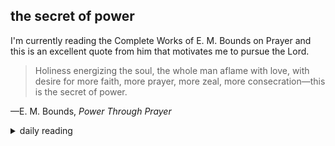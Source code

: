 ## the secret of power

I'm currently reading the Complete Works of E. M. Bounds on Prayer and this is an excellent quote from him that motivates me to pursue the Lord.

> Holiness energizing the soul, the whole man aflame with love, with desire for more faith, more prayer, more zeal, more consecration—this is the secret of power.

—E. M. Bounds, *Power Through Prayer*

<details markdown="1">
<summary>daily reading</summary>

| {{ page.date | date: "%B %-d, %Y" }} |
| :-------------: |
| [Judg. 8; Acts 12; Jer. 21; Mark 7]({% link _Bible/Bible-year-1.md %}) |
| [BC 36; HC 123-125; CD V: Rej. 7-9]({% link _three_forms/three-forms-month-1.md %}) |
| [The Apostles' Creed](https://threeforms.org/the-apostles-creed/) |

</details>